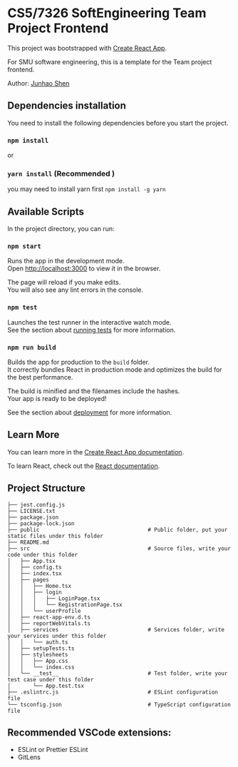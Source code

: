 # CS5/7326 SoftEngineering Team Project Frontend
This project was bootstrapped with [Create React App](https://github.com/facebook/create-react-app).


For SMU software engineering, this is a template for the Team project frontend.

Author: [Junhao Shen](junhaos@smu.edu)

## Dependencies installation
You need to install the following dependencies before you start the project.

### `npm install`
or 
### `yarn install` (Recommended )
you may need to install yarn first `npm install -g yarn`


## Available Scripts

In the project directory, you can run:


### `npm start`

Runs the app in the development mode.\
Open [http://localhost:3000](http://localhost:3000) to view it in the browser.

The page will reload if you make edits.\
You will also see any lint errors in the console.

### `npm test`

Launches the test runner in the interactive watch mode.\
See the section about [running tests](https://facebook.github.io/create-react-app/docs/running-tests) for more information.

### `npm run build`

Builds the app for production to the `build` folder.\
It correctly bundles React in production mode and optimizes the build for the best performance.

The build is minified and the filenames include the hashes.\
Your app is ready to be deployed!

See the section about [deployment](https://facebook.github.io/create-react-app/docs/deployment) for more information.

## Learn More

You can learn more in the [Create React App documentation](https://facebook.github.io/create-react-app/docs/getting-started).

To learn React, check out the [React documentation](https://reactjs.org/).


## Project Structure
```
├── jest.config.js
├── LICENSE.txt
├── package.json
├── package-lock.json
├── public                                  # Public folder, put your static files under this folder
├── README.md
├── src                                     # Source files, write your code under this folder
│   ├── App.tsx
│   ├── config.ts
│   ├── index.tsx
│   ├── pages
│   │   ├── Home.tsx
│   │   ├── login
│   │   │   ├── LoginPage.tsx
│   │   │   └── RegistrationPage.tsx
│   │   └── userProfile
│   ├── react-app-env.d.ts
│   ├── reportWebVitals.ts
│   ├── services                            # Services folder, write your services under this folder
│   │   └── auth.ts
│   ├── setupTests.ts
│   ├── stylesheets
│   │   ├── App.css
│   │   └── index.css
│   └── __test__                            # Test folder, write your test case under this folder
│       └── App.test.tsx
├── .eslintrc.js                            # ESLint configuration file
└── tsconfig.json                           # TypeScript configuration file
```


## Recommended VSCode extensions:
- ESLint or Prettier ESLint
- GitLens